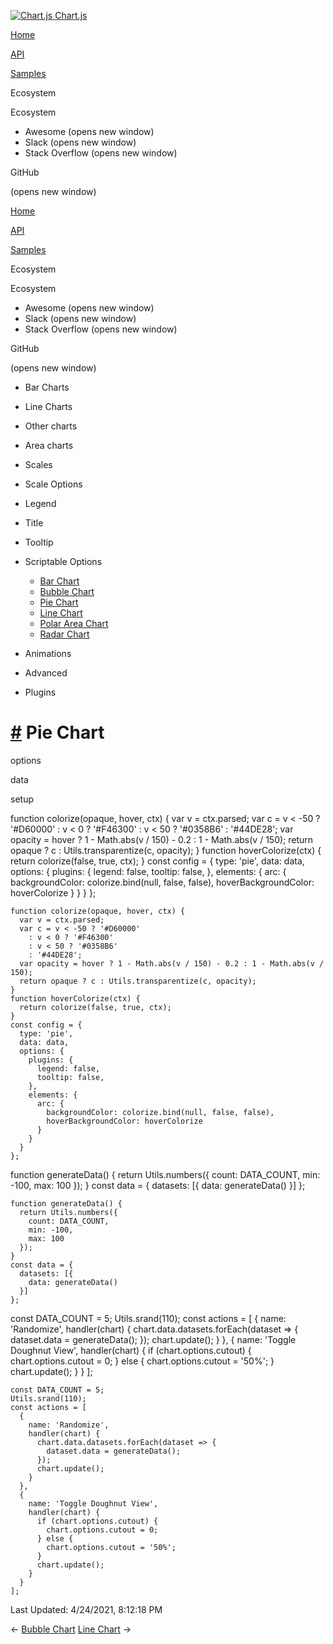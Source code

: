 <a href="/docs/3.2.0/" class="home-link router-link-active"><img src="/docs/3.2.0/favicon.ico" alt="Chart.js" class="logo" /> <span class="site-name can-hide">Chart.js</span></a>

<a href="/docs/3.2.0/" class="nav-link">Home</a>

<a href="/docs/3.2.0/api/" class="nav-link">API</a>

<a href="/docs/3.2.0/samples/" class="nav-link router-link-active">Samples</a>

<span class="title">Ecosystem</span> <span class="arrow down"></span>

<span class="title">Ecosystem</span> <span class="arrow right"></span>

-   Awesome
    <span class="sr-only">(opens new window)</span>
-   Slack
    <span class="sr-only">(opens new window)</span>
-   Stack Overflow
    <span class="sr-only">(opens new window)</span>

GitHub

<span class="sr-only">(opens new window)</span>

<a href="/docs/3.2.0/" class="nav-link">Home</a>

<a href="/docs/3.2.0/api/" class="nav-link">API</a>

<a href="/docs/3.2.0/samples/" class="nav-link router-link-active">Samples</a>

<span class="title">Ecosystem</span> <span class="arrow down"></span>

<span class="title">Ecosystem</span> <span class="arrow right"></span>

-   Awesome
    <span class="sr-only">(opens new window)</span>
-   Slack
    <span class="sr-only">(opens new window)</span>
-   Stack Overflow
    <span class="sr-only">(opens new window)</span>

GitHub

<span class="sr-only">(opens new window)</span>

-   Bar Charts <span class="arrow right"></span>

-   Line Charts <span class="arrow right"></span>

-   Other charts <span class="arrow right"></span>

-   Area charts <span class="arrow right"></span>

-   Scales <span class="arrow right"></span>

-   Scale Options <span class="arrow right"></span>

-   Legend <span class="arrow right"></span>

-   Title <span class="arrow right"></span>

-   Tooltip <span class="arrow right"></span>

-   Scriptable Options <span class="arrow down"></span>

    -   <a href="/docs/3.2.0/samples/scriptable/bar.html" class="sidebar-link">Bar Chart</a>
    -   <a href="/docs/3.2.0/samples/scriptable/bubble.html" class="sidebar-link">Bubble Chart</a>
    -   <a href="/docs/3.2.0/samples/scriptable/pie.html" class="active sidebar-link">Pie Chart</a>
    -   <a href="/docs/3.2.0/samples/scriptable/line.html" class="sidebar-link">Line Chart</a>
    -   <a href="/docs/3.2.0/samples/scriptable/polar.html" class="sidebar-link">Polar Area Chart</a>
    -   <a href="/docs/3.2.0/samples/scriptable/radar.html" class="sidebar-link">Radar Chart</a>

-   Animations <span class="arrow right"></span>

-   Advanced <span class="arrow right"></span>

-   Plugins <span class="arrow right"></span>

<a href="#pie-chart" class="header-anchor">#</a> Pie Chart
==========================================================

options

data

setup

<a href="https://github.com/chartjs/Chart.js/blob/master/docs/samples/scriptable/pie.md" class="code-editor-tool fab fa-github fa-lg" title="View on GitHub"></a>

function colorize(opaque, hover, ctx) { var v = ctx.parsed; var c = v &lt; -50 ? '\#D60000' : v &lt; 0 ? '\#F46300' : v &lt; 50 ? '\#0358B6' : '\#44DE28'; var opacity = hover ? 1 - Math.abs(v / 150) - 0.2 : 1 - Math.abs(v / 150); return opaque ? c : Utils.transparentize(c, opacity); } function hoverColorize(ctx) { return colorize(false, true, ctx); } const config = { type: 'pie', data: data, options: { plugins: { legend: false, tooltip: false, }, elements: { arc: { backgroundColor: colorize.bind(null, false, false), hoverBackgroundColor: hoverColorize } } } };

    function colorize(opaque, hover, ctx) {
      var v = ctx.parsed;
      var c = v < -50 ? '#D60000'
        : v < 0 ? '#F46300'
        : v < 50 ? '#0358B6'
        : '#44DE28';
      var opacity = hover ? 1 - Math.abs(v / 150) - 0.2 : 1 - Math.abs(v / 150);
      return opaque ? c : Utils.transparentize(c, opacity);
    }
    function hoverColorize(ctx) {
      return colorize(false, true, ctx);
    }
    const config = {
      type: 'pie',
      data: data,
      options: {
        plugins: {
          legend: false,
          tooltip: false,
        },
        elements: {
          arc: {
            backgroundColor: colorize.bind(null, false, false),
            hoverBackgroundColor: hoverColorize
          }
        }
      }
    };

function generateData() { return Utils.numbers({ count: DATA\_COUNT, min: -100, max: 100 }); } const data = { datasets: \[{ data: generateData() }\] };

    function generateData() {
      return Utils.numbers({
        count: DATA_COUNT,
        min: -100,
        max: 100
      });
    }
    const data = {
      datasets: [{
        data: generateData()
      }]
    };

const DATA\_COUNT = 5; Utils.srand(110); const actions = \[ { name: 'Randomize', handler(chart) { chart.data.datasets.forEach(dataset =&gt; { dataset.data = generateData(); }); chart.update(); } }, { name: 'Toggle Doughnut View', handler(chart) { if (chart.options.cutout) { chart.options.cutout = 0; } else { chart.options.cutout = '50%'; } chart.update(); } } \];

    const DATA_COUNT = 5;
    Utils.srand(110);
    const actions = [
      {
        name: 'Randomize',
        handler(chart) {
          chart.data.datasets.forEach(dataset => {
            dataset.data = generateData();
          });
          chart.update();
        }
      },
      {
        name: 'Toggle Doughnut View',
        handler(chart) {
          if (chart.options.cutout) {
            chart.options.cutout = 0;
          } else {
            chart.options.cutout = '50%';
          }
          chart.update();
        }
      }
    ];

<span class="prefix">Last Updated:</span> <span class="time">4/24/2021, 8:12:18 PM</span>

<span class="prev"> ← <a href="/docs/3.2.0/samples/scriptable/bubble.html" class="prev">Bubble Chart</a> </span> <span class="next"> [Line Chart](/docs/3.2.0/samples/scriptable/line.html) → </span>
